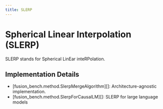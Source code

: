 ```yaml
---
title: SLERP
---
```

# Spherical Linear Interpolation (SLERP)

SLERP stands for Spherical LinEar inteRPolation.

## Implementation Details

- [fusion_bench.method.SlerpMergeAlgorithm][]: Architecture-agnostic implementation.
- [fusion_bench.method.SlerpForCausalLM][]: SLERP for large language models

[^1]: SLERP For Model Merging – A Primer https://www.coinfeeds.ai/ai-blog/slerp-model-merging-primer
